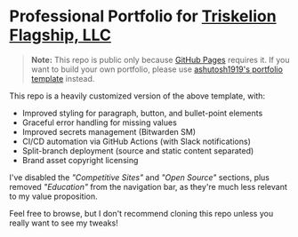 # Professional Portfolio for [Triskelion Flagship, LLC](https://tflagshipllc.com)

> **Note:** This repo is public only because [GitHub Pages](https://docs.github.com/en/pages/quickstart) requires it. If you want to build your own portfolio, please use [ashutosh1919's portfolio template](https://github.com/ashutosh1919/masterportfolio) instead.

This repo is a heavily customized version of the above template, with:
- Improved styling for paragraph, button, and bullet-point elements
- Graceful error handling for missing values
- Improved secrets management (Bitwarden SM)
- CI/CD automation via GitHub Actions (with Slack notifications)
- Split-branch deployment (source and static content separated)
- Brand asset copyright licensing

I've disabled the _"Competitive Sites"_ and _"Open Source"_ sections, plus removed _"Education"_ from the navigation bar, as they're much less relevant to my value proposition.

Feel free to browse, but I don't recommend cloning this repo unless you really want to see my tweaks!
